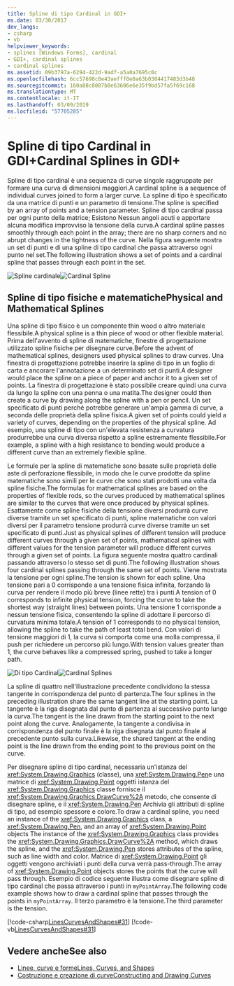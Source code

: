 ```yaml
---
title: Spline di tipo Cardinal in GDI+
ms.date: 03/30/2017
dev_langs:
- csharp
- vb
helpviewer_keywords:
- splines [Windows Forms], cardinal
- GDI+, cardinal splines
- cardinal splines
ms.assetid: 09b3797a-6294-422d-9adf-a5a0a7695c0c
ms.openlocfilehash: 6cc57698c8e43aefff0e0a63b0384417483d3b48
ms.sourcegitcommit: 160a88c8087b0e63606e6e35f9bd57fa5f69c168
ms.translationtype: MT
ms.contentlocale: it-IT
ms.lasthandoff: 03/09/2019
ms.locfileid: "57705285"
---
```

# <a name="cardinal-splines-in-gdi"></a><span data-ttu-id="5fbd4-102">Spline di tipo Cardinal in GDI+</span><span class="sxs-lookup"><span data-stu-id="5fbd4-102">Cardinal Splines in GDI+</span></span>
<span data-ttu-id="5fbd4-103">Spline di tipo cardinal è una sequenza di curve singole raggruppate per formare una curva di dimensioni maggiori.</span><span class="sxs-lookup"><span data-stu-id="5fbd4-103">A cardinal spline is a sequence of individual curves joined to form a larger curve.</span></span> <span data-ttu-id="5fbd4-104">La spline di tipo è specificato da una matrice di punti e un parametro di tensione.</span><span class="sxs-lookup"><span data-stu-id="5fbd4-104">The spline is specified by an array of points and a tension parameter.</span></span> <span data-ttu-id="5fbd4-105">Spline di tipo cardinal passa per ogni punto della matrice; Esistono Nessun angoli acuti e apportare alcuna modifica improvviso la tensione della curva.</span><span class="sxs-lookup"><span data-stu-id="5fbd4-105">A cardinal spline passes smoothly through each point in the array; there are no sharp corners and no abrupt changes in the tightness of the curve.</span></span> <span data-ttu-id="5fbd4-106">Nella figura seguente mostra un set di punti e di una spline di tipo cardinal che passa attraverso ogni punto nel set.</span><span class="sxs-lookup"><span data-stu-id="5fbd4-106">The following illustration shows a set of points and a cardinal spline that passes through each point in the set.</span></span>  
  
 <span data-ttu-id="5fbd4-107">![Spline cardinale](./media/aboutgdip02-art09.gif "Aboutgdip02_art09")</span><span class="sxs-lookup"><span data-stu-id="5fbd4-107">![Cardinal Spline](./media/aboutgdip02-art09.gif "Aboutgdip02_art09")</span></span>  
  
## <a name="physical-and-mathematical-splines"></a><span data-ttu-id="5fbd4-108">Spline di tipo fisiche e matematiche</span><span class="sxs-lookup"><span data-stu-id="5fbd4-108">Physical and Mathematical Splines</span></span>  
 <span data-ttu-id="5fbd4-109">Una spline di tipo fisico è un componente thin wood o altro materiale flessibile.</span><span class="sxs-lookup"><span data-stu-id="5fbd4-109">A physical spline is a thin piece of wood or other flexible material.</span></span> <span data-ttu-id="5fbd4-110">Prima dell'avvento di spline di matematiche, finestre di progettazione utilizzato spline fisiche per disegnare curve.</span><span class="sxs-lookup"><span data-stu-id="5fbd4-110">Before the advent of mathematical splines, designers used physical splines to draw curves.</span></span> <span data-ttu-id="5fbd4-111">Una finestra di progettazione potrebbe inserire la spline di tipo in un foglio di carta e ancorare l'annotazione a un determinato set di punti.</span><span class="sxs-lookup"><span data-stu-id="5fbd4-111">A designer would place the spline on a piece of paper and anchor it to a given set of points.</span></span> <span data-ttu-id="5fbd4-112">La finestra di progettazione è stato possibile creare quindi una curva da lungo la spline con una penna o una matita.</span><span class="sxs-lookup"><span data-stu-id="5fbd4-112">The designer could then create a curve by drawing along the spline with a pen or pencil.</span></span> <span data-ttu-id="5fbd4-113">Un set specificato di punti perché potrebbe generare un'ampia gamma di curve, a seconda delle proprietà della spline fisica.</span><span class="sxs-lookup"><span data-stu-id="5fbd4-113">A given set of points could yield a variety of curves, depending on the properties of the physical spline.</span></span> <span data-ttu-id="5fbd4-114">Ad esempio, una spline di tipo con un'elevata resistenza a curvatura produrrebbe una curva diversa rispetto a spline estremamente flessibile.</span><span class="sxs-lookup"><span data-stu-id="5fbd4-114">For example, a spline with a high resistance to bending would produce a different curve than an extremely flexible spline.</span></span>  
  
 <span data-ttu-id="5fbd4-115">Le formule per la spline di matematiche sono basate sulle proprietà delle aste di perforazione flessibile, in modo che le curve prodotte da spline matematiche sono simili per le curve che sono stati prodotti una volta da spline fisiche.</span><span class="sxs-lookup"><span data-stu-id="5fbd4-115">The formulas for mathematical splines are based on the properties of flexible rods, so the curves produced by mathematical splines are similar to the curves that were once produced by physical splines.</span></span> <span data-ttu-id="5fbd4-116">Esattamente come spline fisiche della tensione diversi produrrà curve diverse tramite un set specificato di punti, spline matematiche con valori diversi per il parametro tensione produrrà curve diverse tramite un set specificato di punti.</span><span class="sxs-lookup"><span data-stu-id="5fbd4-116">Just as physical splines of different tension will produce different curves through a given set of points, mathematical splines with different values for the tension parameter will produce different curves through a given set of points.</span></span> <span data-ttu-id="5fbd4-117">La figura seguente mostra quattro cardinali passando attraverso lo stesso set di punti.</span><span class="sxs-lookup"><span data-stu-id="5fbd4-117">The following illustration shows four cardinal splines passing through the same set of points.</span></span> <span data-ttu-id="5fbd4-118">Viene mostrata la tensione per ogni spline.</span><span class="sxs-lookup"><span data-stu-id="5fbd4-118">The tension is shown for each spline.</span></span> <span data-ttu-id="5fbd4-119">Una tensione pari a 0 corrisponde a una tensione fisica infinita, forzando la curva per rendere il modo più breve (linee rette) tra i punti.</span><span class="sxs-lookup"><span data-stu-id="5fbd4-119">A tension of 0 corresponds to infinite physical tension, forcing the curve to take the shortest way (straight lines) between points.</span></span> <span data-ttu-id="5fbd4-120">Una tensione 1 corrisponde a nessun tensione fisica, consentendo la spline di adottare il percorso di curvatura minima totale.</span><span class="sxs-lookup"><span data-stu-id="5fbd4-120">A tension of 1 corresponds to no physical tension, allowing the spline to take the path of least total bend.</span></span> <span data-ttu-id="5fbd4-121">Con valori di tensione maggiori di 1, la curva si comporta come una molla compressa, il push per richiedere un percorso più lungo.</span><span class="sxs-lookup"><span data-stu-id="5fbd4-121">With tension values greater than 1, the curve behaves like a compressed spring, pushed to take a longer path.</span></span>  
  
 <span data-ttu-id="5fbd4-122">![Di tipo Cardinal](./media/aboutgdip02-art10.gif "Aboutgdip02_art10")</span><span class="sxs-lookup"><span data-stu-id="5fbd4-122">![Cardinal Splines](./media/aboutgdip02-art10.gif "Aboutgdip02_art10")</span></span>  
  
 <span data-ttu-id="5fbd4-123">La spline di quattro nell'illustrazione precedente condividono la stessa tangente in corrispondenza del punto di partenza.</span><span class="sxs-lookup"><span data-stu-id="5fbd4-123">The four splines in the preceding illustration share the same tangent line at the starting point.</span></span> <span data-ttu-id="5fbd4-124">La tangente è la riga disegnata dal punto di partenza al successivo punto lungo la curva.</span><span class="sxs-lookup"><span data-stu-id="5fbd4-124">The tangent is the line drawn from the starting point to the next point along the curve.</span></span> <span data-ttu-id="5fbd4-125">Analogamente, la tangente a condivisa in corrispondenza del punto finale è la riga disegnata dal punto finale al precedente punto sulla curva.</span><span class="sxs-lookup"><span data-stu-id="5fbd4-125">Likewise, the shared tangent at the ending point is the line drawn from the ending point to the previous point on the curve.</span></span>  
  
 <span data-ttu-id="5fbd4-126">Per disegnare spline di tipo cardinal, necessaria un'istanza del <xref:System.Drawing.Graphics> (classe), una <xref:System.Drawing.Pen>e una matrice di <xref:System.Drawing.Point> oggetti istanza del <xref:System.Drawing.Graphics> classe fornisce il <xref:System.Drawing.Graphics.DrawCurve%2A> metodo, che consente di disegnare spline, e il <xref:System.Drawing.Pen> Archivia gli attributi di spline di tipo, ad esempio spessore e colore.</span><span class="sxs-lookup"><span data-stu-id="5fbd4-126">To draw a cardinal spline, you need an instance of the <xref:System.Drawing.Graphics> class, a <xref:System.Drawing.Pen>, and an array of <xref:System.Drawing.Point> objects The instance of the <xref:System.Drawing.Graphics> class provides the <xref:System.Drawing.Graphics.DrawCurve%2A> method, which draws the spline, and the <xref:System.Drawing.Pen> stores attributes of the spline, such as line width and color.</span></span> <span data-ttu-id="5fbd4-127">Matrice di <xref:System.Drawing.Point> gli oggetti vengono archiviati i punti della curva verrà pass-through.</span><span class="sxs-lookup"><span data-stu-id="5fbd4-127">The array of <xref:System.Drawing.Point> objects stores the points that the curve will pass through.</span></span> <span data-ttu-id="5fbd4-128">Esempio di codice seguente illustra come disegnare spline di tipo cardinal che passa attraverso i punti in `myPointArray`.</span><span class="sxs-lookup"><span data-stu-id="5fbd4-128">The following code example shows how to draw a cardinal spline that passes through the points in `myPointArray`.</span></span> <span data-ttu-id="5fbd4-129">Il terzo parametro è la tensione.</span><span class="sxs-lookup"><span data-stu-id="5fbd4-129">The third parameter is the tension.</span></span>  
  
 [!code-csharp[LinesCurvesAndShapes#31](~/samples/snippets/csharp/VS_Snippets_Winforms/LinesCurvesAndShapes/CS/Class1.cs#31)]
 [!code-vb[LinesCurvesAndShapes#31](~/samples/snippets/visualbasic/VS_Snippets_Winforms/LinesCurvesAndShapes/VB/Class1.vb#31)]  
  
## <a name="see-also"></a><span data-ttu-id="5fbd4-130">Vedere anche</span><span class="sxs-lookup"><span data-stu-id="5fbd4-130">See also</span></span>
- [<span data-ttu-id="5fbd4-131">Linee, curve e forme</span><span class="sxs-lookup"><span data-stu-id="5fbd4-131">Lines, Curves, and Shapes</span></span>](lines-curves-and-shapes.md)
- [<span data-ttu-id="5fbd4-132">Costruzione e creazione di curve</span><span class="sxs-lookup"><span data-stu-id="5fbd4-132">Constructing and Drawing Curves</span></span>](constructing-and-drawing-curves.md)
